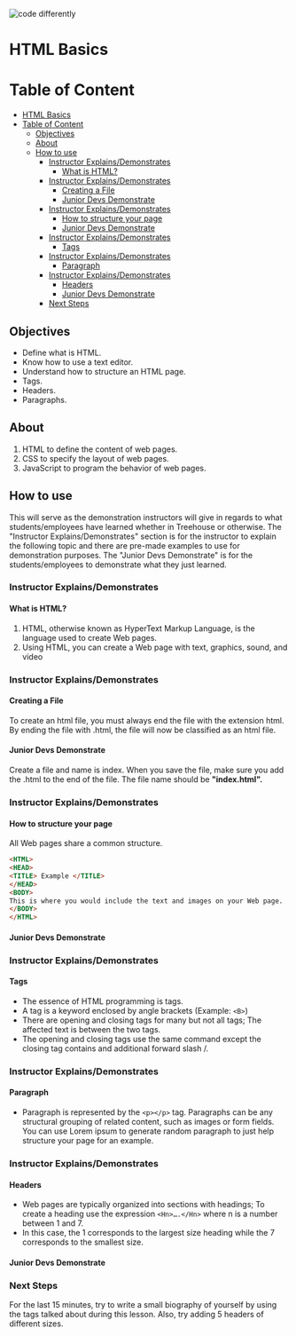 ![code differently](https://user-images.githubusercontent.com/54545904/91590200-f82ec600-e928-11ea-9433-eea450388abf.png)

# HTML Basics

# Table of Content

- [HTML Basics](#html-basics)
- [Table of Content](#table-of-content)
  - [Objectives](#objectives)
  - [About](#about)
  - [How to use](#how-to-use)
    - [Instructor Explains/Demonstrates](#instructor-explainsdemonstrates)
      - [What is HTML?](#what-is-html)
    - [Instructor Explains/Demonstrates](#instructor-explainsdemonstrates-1)
      - [Creating a File](#creating-a-file)
      - [Junior Devs Demonstrate](#junior-devs-demonstrate)
    - [Instructor Explains/Demonstrates](#instructor-explainsdemonstrates-2)
      - [How to structure your page](#how-to-structure-your-page)
      - [Junior Devs Demonstrate](#junior-devs-demonstrate-1)
    - [Instructor Explains/Demonstrates](#instructor-explainsdemonstrates-3)
      - [Tags](#tags)
    - [Instructor Explains/Demonstrates](#instructor-explainsdemonstrates-4)
      - [Paragraph](#paragraph)
    - [Instructor Explains/Demonstrates](#instructor-explainsdemonstrates-5)
      - [Headers](#headers)
      - [Junior Devs Demonstrate](#junior-devs-demonstrate-2)
    - [Next Steps](#next-steps)

## Objectives

- Define what is HTML.
- Know how to use a text editor.
- Understand how to structure an HTML page.
- Tags.
- Headers.
- Paragraphs.

## About

1.	HTML to define the content of web pages.
2.	 CSS to specify the layout of web pages.
3.	JavaScript to program the behavior of web pages.

## How to use

This will serve as the demonstration instructors will give in regards to what students/employees have learned whether in Treehouse or otherwise. The "Instructor Explains/Demonstrates" section is for the instructor to explain the following topic and there are pre-made examples to use for demonstration purposes. The "Junior Devs Demonstrate" is for the students/employees to demonstrate what they just learned.

### Instructor Explains/Demonstrates

#### What is HTML?

1.	HTML, otherwise known as HyperText Markup Language, is the language used to create Web pages.
2.	Using HTML, you can create a Web page with text, graphics, sound, and video

### Instructor Explains/Demonstrates 

#### Creating a File

To create an html file, you must always end the file with the extension html. By ending the file with .html, the file will now be classified as an html file.

#### Junior Devs Demonstrate

Create a file and name is index. When you save the file, make sure you add the .html to the end of the file. The file name should be **"index.html".**

### Instructor Explains/Demonstrates 

#### How to structure your page

All Web pages share a common structure.
```html
<HTML>
<HEAD>
<TITLE> Example </TITLE>
</HEAD>
<BODY>
This is where you would include the text and images on your Web page.
</BODY>
</HTML>
```

#### Junior Devs Demonstrate

### Instructor Explains/Demonstrates 

#### Tags

- The essence of HTML programming is tags.
- A tag is a keyword enclosed by angle brackets (Example: ```<B>```)
- There are opening and closing tags for many but not all tags; The affected text is between the two tags.
- The opening and closing tags use the same command except the closing tag contains and additional forward slash /.


### Instructor Explains/Demonstrates 

#### Paragraph

- Paragraph is represented by the ```<p></p>``` tag. Paragraphs can be any structural grouping of related content, such as images or form fields. You can use Lorem ipsum to generate random paragraph to just help structure your page for an example.

### Instructor Explains/Demonstrates

#### Headers

- Web pages are typically organized into sections with headings; To create a heading use the expression ```<Hn>….</Hn>``` where n is a number between 1 and 7.
- In this case, the 1 corresponds to the largest size heading while the 7 corresponds to the smallest size.

#### Junior Devs Demonstrate

### Next Steps

For the last 15 minutes, try to write a small biography of yourself by using the tags talked about during this lesson. Also, try adding 5 headers of different sizes.




 

